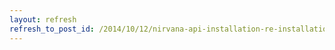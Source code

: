 ```yaml
---
layout: refresh
refresh_to_post_id: /2014/10/12/nirvana-api-installation-re-installation-tips
---
```

